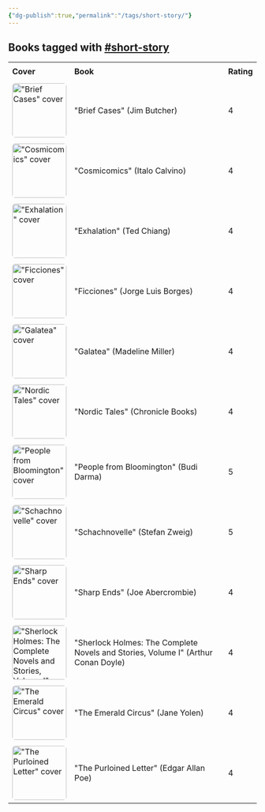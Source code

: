 ```yaml
---
{"dg-publish":true,"permalink":"/tags/short-story/"}
---
```



<h2><span>Books tagged with <a href="#short-story" class="tag" target="_blank" rel="noopener nofollow">#short-story</a></span></h2><table style="border-collapse: collapse; width: 100%; font-family: inherit;"><tbody><tr><th style="text-align: left; padding: 8px; border-bottom: 2px solid var(--text-accent); background-color: var(--background-secondary);">Cover</th><th style="text-align: left; padding: 8px; border-bottom: 2px solid var(--text-accent); background-color: var(--background-secondary);">Book</th><th style="text-align: left; padding: 8px; border-bottom: 2px solid var(--text-accent); background-color: var(--background-secondary);">Rating</th></tr><tr style="background-color: var(--background-primary); transition: background-color 0.2s;"><td style="padding: 6px 8px;"><a href="obsidian://open?vault=Obsidian%20Vault&amp;file=books%2FJim%20Butcher%20-%20Brief%20Cases.md"><img src="http://books.google.com/books/content?id=X0RBDwAAQBAJ&amp;printsec=frontcover&amp;img=1&amp;zoom=1&amp;edge=curl&amp;source=gbs_api" alt="&quot;Brief Cases&quot; cover" width="110" style="border-radius: 6px;"></a></td><td style="padding: 6px 8px;"><a href="obsidian://open?vault=Obsidian%20Vault&amp;file=books%2FJim%20Butcher%20-%20Brief%20Cases.md" style="text-decoration: none; color: var(--text-normal);">"Brief Cases" (Jim Butcher)</a></td><td style="padding: 6px 8px;">4</td></tr><tr style="background-color: var(--background-modifier-hover); transition: background-color 0.2s;"><td style="padding: 6px 8px;"><a href="obsidian://open?vault=Obsidian%20Vault&amp;file=books%2FItalo%20Calvino%20-%20Cosmicomics.md"><img src="http://books.google.com/books/content?id=0-98EAAAQBAJ&amp;printsec=frontcover&amp;img=1&amp;zoom=1&amp;edge=curl&amp;source=gbs_api" alt="&quot;Cosmicomics&quot; cover" width="110" style="border-radius: 6px;"></a></td><td style="padding: 6px 8px;"><a href="obsidian://open?vault=Obsidian%20Vault&amp;file=books%2FItalo%20Calvino%20-%20Cosmicomics.md" style="text-decoration: none; color: var(--text-normal);">"Cosmicomics" (Italo Calvino)</a></td><td style="padding: 6px 8px;">4</td></tr><tr style="background-color: var(--background-primary); transition: background-color 0.2s;"><td style="padding: 6px 8px;"><a href="obsidian://open?vault=Obsidian%20Vault&amp;file=books%2FTed%20Chiang%20-%20Exhalation.md"><img src="http://books.google.com/books/content?id=L61oDwAAQBAJ&amp;printsec=frontcover&amp;img=1&amp;zoom=1&amp;edge=curl&amp;source=gbs_api" alt="&quot;Exhalation&quot; cover" width="110" style="border-radius: 6px;"></a></td><td style="padding: 6px 8px;"><a href="obsidian://open?vault=Obsidian%20Vault&amp;file=books%2FTed%20Chiang%20-%20Exhalation.md" style="text-decoration: none; color: var(--text-normal);">"Exhalation" (Ted Chiang)</a></td><td style="padding: 6px 8px;">4</td></tr><tr style="background-color: var(--background-modifier-hover); transition: background-color 0.2s;"><td style="padding: 6px 8px;"><a href="obsidian://open?vault=Obsidian%20Vault&amp;file=books%2FJorge%20Luis%20Borges%20-%20Ficciones.md"><img src="http://books.google.com/books/content?id=-VdAAQAAIAAJ&amp;printsec=frontcover&amp;img=1&amp;zoom=1&amp;source=gbs_api" alt="&quot;Ficciones&quot; cover" width="110" style="border-radius: 6px;"></a></td><td style="padding: 6px 8px;"><a href="obsidian://open?vault=Obsidian%20Vault&amp;file=books%2FJorge%20Luis%20Borges%20-%20Ficciones.md" style="text-decoration: none; color: var(--text-normal);">"Ficciones" (Jorge Luis Borges)</a></td><td style="padding: 6px 8px;">4</td></tr><tr style="background-color: var(--background-primary); transition: background-color 0.2s;"><td style="padding: 6px 8px;"><a href="obsidian://open?vault=Obsidian%20Vault&amp;file=books%2FMadeline%20Miller%20-%20Galatea.md"><img src="http://books.google.com/books/content?id=jd5ZEAAAQBAJ&amp;printsec=frontcover&amp;img=1&amp;zoom=1&amp;edge=curl&amp;source=gbs_api" alt="&quot;Galatea&quot; cover" width="110" style="border-radius: 6px;"></a></td><td style="padding: 6px 8px;"><a href="obsidian://open?vault=Obsidian%20Vault&amp;file=books%2FMadeline%20Miller%20-%20Galatea.md" style="text-decoration: none; color: var(--text-normal);">"Galatea" (Madeline Miller)</a></td><td style="padding: 6px 8px;">4</td></tr><tr style="background-color: var(--background-modifier-hover); transition: background-color 0.2s;"><td style="padding: 6px 8px;"><a href="obsidian://open?vault=Obsidian%20Vault&amp;file=books%2FChronicle%20Books%20-%20Nordic%20Tales.md"><img src="http://books.google.com/books/content?id=au-aDwAAQBAJ&amp;printsec=frontcover&amp;img=1&amp;zoom=1&amp;edge=curl&amp;source=gbs_api" alt="&quot;Nordic Tales&quot; cover" width="110" style="border-radius: 6px;"></a></td><td style="padding: 6px 8px;"><a href="obsidian://open?vault=Obsidian%20Vault&amp;file=books%2FChronicle%20Books%20-%20Nordic%20Tales.md" style="text-decoration: none; color: var(--text-normal);">"Nordic Tales" (Chronicle Books)</a></td><td style="padding: 6px 8px;">4</td></tr><tr style="background-color: var(--background-primary); transition: background-color 0.2s;"><td style="padding: 6px 8px;"><a href="obsidian://open?vault=Obsidian%20Vault&amp;file=books%2FBudi%20Darma%20-%20People%20from%20Bloomington.md"><img src="http://books.google.com/books/content?id=SfE3EAAAQBAJ&amp;printsec=frontcover&amp;img=1&amp;zoom=1&amp;edge=curl&amp;source=gbs_api" alt="&quot;People from Bloomington&quot; cover" width="110" style="border-radius: 6px;"></a></td><td style="padding: 6px 8px;"><a href="obsidian://open?vault=Obsidian%20Vault&amp;file=books%2FBudi%20Darma%20-%20People%20from%20Bloomington.md" style="text-decoration: none; color: var(--text-normal);">"People from Bloomington" (Budi Darma)</a></td><td style="padding: 6px 8px;">5</td></tr><tr style="background-color: var(--background-modifier-hover); transition: background-color 0.2s;"><td style="padding: 6px 8px;"><a href="obsidian://open?vault=Obsidian%20Vault&amp;file=books%2FStefan%20Zweig%20-%20Stefan%20Zweig%20Schachnovelle.md"><img src="http://books.google.com/books/content?id=x0T1CzCAfugC&amp;printsec=frontcover&amp;img=1&amp;zoom=1&amp;edge=curl&amp;source=gbs_api" alt="&quot;Schachnovelle&quot; cover" width="110" style="border-radius: 6px;"></a></td><td style="padding: 6px 8px;"><a href="obsidian://open?vault=Obsidian%20Vault&amp;file=books%2FStefan%20Zweig%20-%20Stefan%20Zweig%20Schachnovelle.md" style="text-decoration: none; color: var(--text-normal);">"Schachnovelle" (Stefan Zweig)</a></td><td style="padding: 6px 8px;">5</td></tr><tr style="background-color: var(--background-primary); transition: background-color 0.2s;"><td style="padding: 6px 8px;"><a href="obsidian://open?vault=Obsidian%20Vault&amp;file=books%2FJoe%20Abercrombie%20-%20Sharp%20Ends.md"><img src="http://books.google.com/books/content?id=2Kq2CgAAQBAJ&amp;printsec=frontcover&amp;img=1&amp;zoom=1&amp;edge=curl&amp;source=gbs_api" alt="&quot;Sharp Ends&quot; cover" width="110" style="border-radius: 6px;"></a></td><td style="padding: 6px 8px;"><a href="obsidian://open?vault=Obsidian%20Vault&amp;file=books%2FJoe%20Abercrombie%20-%20Sharp%20Ends.md" style="text-decoration: none; color: var(--text-normal);">"Sharp Ends" (Joe Abercrombie)</a></td><td style="padding: 6px 8px;">4</td></tr><tr style="background-color: var(--background-modifier-hover); transition: background-color 0.2s;"><td style="padding: 6px 8px;"><a href="obsidian://open?vault=Obsidian%20Vault&amp;file=books%2FArthur%20Conan%20Doyle%20-%20Sherlock%20Holmes%20The%20Complete%20Novels%20and%20Stories%20Volume%20I.md"><img src="http://books.google.com/books/content?id=7ObWDwAAQBAJ&amp;printsec=frontcover&amp;img=1&amp;zoom=1&amp;edge=curl&amp;source=gbs_api" alt="&quot;Sherlock Holmes: The Complete Novels and Stories, Volume I&quot; cover" width="110" style="border-radius: 6px;"></a></td><td style="padding: 6px 8px;"><a href="obsidian://open?vault=Obsidian%20Vault&amp;file=books%2FArthur%20Conan%20Doyle%20-%20Sherlock%20Holmes%20The%20Complete%20Novels%20and%20Stories%20Volume%20I.md" style="text-decoration: none; color: var(--text-normal);">"Sherlock Holmes: The Complete Novels and Stories, Volume I" (Arthur Conan Doyle)</a></td><td style="padding: 6px 8px;">4</td></tr><tr style="background-color: var(--background-primary); transition: background-color 0.2s;"><td style="padding: 6px 8px;"><a href="obsidian://open?vault=Obsidian%20Vault&amp;file=books%2FJane%20Yolen%20-%20The%20Emerald%20Circus.md"><img src="http://books.google.com/books/content?id=GishDgAAQBAJ&amp;printsec=frontcover&amp;img=1&amp;zoom=1&amp;edge=curl&amp;source=gbs_api" alt="&quot;The Emerald Circus&quot; cover" width="110" style="border-radius: 6px;"></a></td><td style="padding: 6px 8px;"><a href="obsidian://open?vault=Obsidian%20Vault&amp;file=books%2FJane%20Yolen%20-%20The%20Emerald%20Circus.md" style="text-decoration: none; color: var(--text-normal);">"The Emerald Circus" (Jane Yolen)</a></td><td style="padding: 6px 8px;">4</td></tr><tr style="background-color: var(--background-modifier-hover); transition: background-color 0.2s;"><td style="padding: 6px 8px;"><a href="obsidian://open?vault=Obsidian%20Vault&amp;file=books%2FEdgar%20Allan%20Poe%20-%20The%20Purloined%20Letter.md"><img src="http://books.google.com/books/content?id=KZVdEQAAQBAJ&amp;printsec=frontcover&amp;img=1&amp;zoom=1&amp;edge=curl&amp;source=gbs_api" alt="&quot;The Purloined Letter&quot; cover" width="110" style="border-radius: 6px;"></a></td><td style="padding: 6px 8px;"><a href="obsidian://open?vault=Obsidian%20Vault&amp;file=books%2FEdgar%20Allan%20Poe%20-%20The%20Purloined%20Letter.md" style="text-decoration: none; color: var(--text-normal);">"The Purloined Letter" (Edgar Allan Poe)</a></td><td style="padding: 6px 8px;">4</td></tr></tbody></table>
